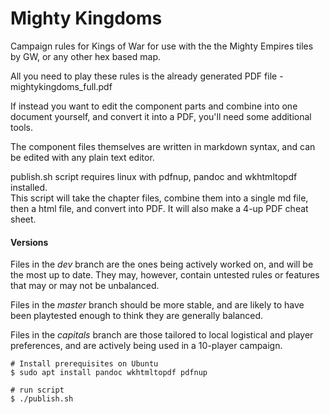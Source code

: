 # Mighty Kingdoms
Campaign rules for Kings of War for use with the the Mighty Empires tiles by GW, or any other hex based map.  

All you need to play these rules is the already generated PDF file - mightykingdoms_full.pdf  

If instead you want to edit the component parts and combine into one document yourself, and convert it into a PDF, you'll need some additional tools.  

The component files themselves are written in markdown syntax, and can be edited with any plain text editor.  

publish.sh script requires linux with pdfnup, pandoc and wkhtmltopdf installed.  
This script will take the chapter files, combine them into a single md file, then a html file, and convert into PDF. It will also make a 4-up PDF cheat sheet.  

#### Versions  
Files in the *dev* branch are the ones being actively worked on, and will be the most up to date. They may, however, contain untested rules or features that may or may not be unbalanced.  

Files in the *master* branch should be more stable, and are likely to have been playtested enough to think they are generally balanced.  

Files in the *capitals* branch are those tailored to local logistical and player preferences, and are actively being used in a 10-player campaign.  

~~~~
# Install prerequisites on Ubuntu
$ sudo apt install pandoc wkhtmltopdf pdfnup

# run script
$ ./publish.sh
~~~~



